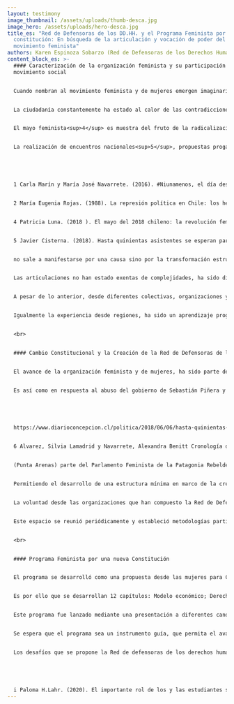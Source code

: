 ```yaml
---
layout: testimony
image_thumbnail: /assets/uploads/thumb-desca.jpg
image_hero: /assets/uploads/hero-desca.jpg
title_es: "Red de Defensoras de los DD.HH. y el Programa Feminista por una nueva
  constitución: En búsqueda de la articulación y vocación de poder del
  movimiento feminista"
authors: Karen Espinoza Sobarzo (Red de Defensoras de los Derechos Humanos)
content_block_es: >-
  #### Caracterización de la organización feminista y su participación en el 
  movimiento social 


  Cuando nombran al movimiento feminista y de mujeres emergen imaginarios múltiples, diversos y muchas veces divorciados de los anhelos que conforman el esfuerzo de  articularse por una causa que no puede encerrarse en la “cuestión femenina” ni mucho menos al día de hoy, con la multiplicidad de pensamientos, en la “cuestión feminista”. La  convicción pujante que ha llenado las calles de nuestro país, así como también en el mundo,  superan el manifiesto de vida que convocó y sensibilizó a muchas mujeres con el “Ni una  Menos” (2016)<sup>1</sup> la cual permitió que el feminismo se convirtiera en un movimiento de masas  posterior a la política de represión, persecución, eliminación de movimientos sociales y  políticos en dictadura.<sup>2</sup> 


  La ciudadanía constantemente ha estado al calor de las contradicciones provocadas por el  neoliberalismo, esta tetera llamada Chile post dictadura, ha humeado y gritado diferentes  causas que dada su urgencia han tenido un carácter masivo<sup>3</sup>. El movimiento social ha sido  radicalizante y formador ya que ha permitido el derecho de lo político a las clases más  golpeadas por el neoliberalismo y el patriarcado. Sin embargo, el movimiento de mujeres  dentro de esta efervescencia a partir su individualización y quiebre cultural ha enfrentado  contradicciones dentro del seno del movimiento social y partidos, situación que ha permitido  la construcción y rearticulación de pensamiento desde el reconocimiento como sujetas y de  nuestra genealogía. El reencuentro de nuestra historia como mujeres ha permitido  desarrollar nuevas propuestas de organicidad, de convergencia y de poder.  


  El mayo feminista<sup>4</sup> es muestra del fruto de la radicalización de las sujetas en marco de la  desnaturalización de prácticas patriarcales, el quiebre del contrato heteronormativo que  descansaba en el cuerpo de las mujeres transversalmente a las clases, orgánicas y  espacios, sumado a la realidad discriminatoria que pesaba en otras identidades disidentes,  hizo posible la complicidad nacional sobre la necesidad de protocolos y avanzar en políticas  que aseguraran mejores condiciones en el aula y espacios educativos.  


  La realización de encuentros nacionales<sup>5</sup>, propuestas progamaticas, tensión y quiebres  dentro de los partidos, ha permitido una acumulación de madurez política de la sujeta que  


   


  1 Carla Marín y María José Navarrete. (2016). #Niunamenos, el día después: el cambio en la conciencia  colectiva sobre la desigualdad de género. 28 de septiembre 2021, de El Mostrador Sitio web:  https://www.elmostrador.cl/noticias/pais/2016/10/20/niunamenos-el-dia-despues-el-cambio-en-la conciencia-colectiva-sobre-la-desigualdad-de-genero/ 


  2 María Eugenia Rojas. (1988). La represión política en Chile: los hechos. Madrid: IEPALA Editorial. 3 https://www.cnnchile.com/pais/10-anos-de-cnn-chile-movimientos-sociales-que-se-han-tomado-la-ultima decada_20181129/ 


  4 Patricia Luna. (2018 ). El mayo del 2018 chileno: la revolución feminista se toma la educación y la calle en  Chile. 28 septiembre 2021, de France 24 Sitio web: https://www.france24.com/es/20180517-chile revolucion-feminista-educacion-protestas 


  5 Javier Cisterna. (2018). Hasta quinientas asistentes se esperan para encuentro nacional de movilizadas en  UBB. 28 septiembre 2021, de Diario Concepción Sitio web: 


  no sale a manifestarse por una causa sino por la transformación estructural y el avance  hasta la eliminación del patriarcado. Esto último, ha permitido sembrar el germen  contracultural que forma a sujetas pero también confronta a quien ejerce el poder sobre las  mujeres. Muestra de ello, es el avance y legitimación del “separatismo” como forma de  organización entre mujeres, que ha visibilizado nuevas formas de hacer política y de  establecer liderazgos y que también ha presentado desafíos en función del desarrollo,  vocación de poder y madurez de un movimiento que tiene mucho por proponerle al país.  


  Las articulaciones no han estado exentas de complejidades, ha sido difícil aunar criterios  que permitan la consolidación de un programa concreto y sustantivo de avance con amplio  respaldo y articulado a través del tiempo, no se ha vencido la atomización por lo que es  difícil superar las consignas o causas puntuales<sup>6</sup>, así como también el centralismo para  desarrollar otras perspectivas fuera del liderazgo, particularidades orgánicas y realidades  de Santiago.  


  A pesar de lo anterior, desde diferentes colectivas, organizaciones y encuentros, se ha  apostado por ejercicios, discursos y convergencias de unidad que ha manifestado el  movimiento feminista y de mujeres desde su pluralidad. Estos esfuerzos sin duda han  rendido frutos sorteando las dificultades, asumiendo nuestra diferencia y comprendiendo  que la rebeldía feminista se construye desde diversos espacios y experiencias, permitiendo  la complicidad inclusive viviendo la masividad.  


  Igualmente la experiencia desde regiones, ha sido un aprendizaje progresivo porque Chile tiene muchas realidades viviendo dentro de él, la resistencia a la emancipación de las  mujeres es diferente y particular desde el territorio donde se viva, así como también, la  organización de la rebeldía tiene componentes territoriales que perspectiva luchas y  establecen prioridades que superan a la sujeta genérica citadina y cosmopolita que suelen  caricaturizar los medios o las redes sociales cuando se habla de feministas.  


  <br>


  #### Cambio Constitucional y la Creación de la Red de Defensoras de los DD.HH.  


  El avance de la organización feminista y de mujeres, ha sido parte del caudal que permitió  la revuelta social, al 18-O las secundarias lideraron el primer actoique sería un boleto hacia  romper la camisa de fuerza que dejo la dictadura cívico militar en nuestro país, la  Constitución de Guzmán. Esto abriría una coyuntura inimaginable para muchos y muchas,  así como también la muestra de lo que es capaz la derecha chilena con tal de proteger el  modelo: vejámenes, violaciones y mutilaciones para quienes se manifestaron en contra de  Piñera.  


  Es así como en respuesta al abuso del gobierno de Sebastián Piñera y gracias a la  maduración de reflexiones sobre el quehacer político, es que en mayo del 2020 un grupo  de feministas a lo largo del país decidió articular y crear la Red de Defensoras de los  Derechos Humanos, convocada por la histórica casa de la mujer La Morada y organizada  inicialmente, por Colectiva La Olla revuelta (Curico), Legatarias – Organización Feminista  por la liberación (Bío Bío), Acción Feminista Ovolucionaria (Talca) y desarrollada hasta el  día de hoy por La Monche – Centro Cultural por la memoria (Concepción), Cueca Sola  


    


  https://www.diarioconcepcion.cl/politica/2018/06/06/hasta-quinientas-asistentes-se-esperan-para encuentro-nacional-de-movilizadas-en-ubb.html 


  6 Alvarez, Silvia Lamadrid y Navarrete, Alexandra Benitt Cronología del movimiento feminista en Chile 2006- 2016. Revista Estudos Feministas \[online]. 2019, v. 27, n. 3 \[Accedido 28 Setiembre 2021] , e54709.  Disponible en: <https://doi.org/10.1590/1806-9584-2019v27n354709>. Epub 21 Oct 2019. ISSN 1806-9584.  https://doi.org/10.1590/1806-9584-2019v27n354709 .


  (Punta Arenas) parte del Parlamento Feminista de la Patagonia Rebelde, Legatarias – OFL  y mujeres participantes de la convocatoria de la red.  


  Permitiendo el desarrollo de una estructura mínima en marco de la creación de un programa  que le diera contenido a la coyuntura constitucional y que superara las lógicas personalistas  caminando hacia una agenda feminista desde las mujeres hacia la transformación y  refundación plurinacional.  


  La voluntad desde las organizaciones que han compuesto la Red de Defensoras de los  DD.HH. comparten la reflexión fundadora de vocación de unidad, de profundización de la  sujeta plural y de vocación de poder, que permita los cambios estructurales antipatriarcales,  antineoliberales y anticoloniales en nuestro país.  


  Este espacio se reunió periódicamente y estableció metodologías participativas que  desembocaron en la creación de 12 ejes temáticos de reivindicación nacional.


  <br>


  #### Programa Feminista por una nueva Constitución


  El programa se desarrolló como una propuesta desde las mujeres para Chile, la  transversalización del feminismo como un ideal a alcanzar no solamente contempla la  igualdad de género, sino la propuesta de un Chile que avance hacia la eliminación del  patriarcado como modelo de dominación y explotación de la vida humana y eco sistémica.  


  Es por ello que se desarrollan 12 capítulos: Modelo económico; Derechos humanos y  derechos de las mujeres; Educación; Ciudad y vivienda; Pueblos originarios y  naturaleza; Trabajo y seguridad social; Medio Ambiente; Democratización del poder  y las Fuerzas Armadas; Culturas, Artes y Patrimonio; Niñas, niños y adolescentes;  Salud; Derechos constitucionales a Migrantes. Los cuales contemplan una  presentación y diagnóstico para avanzar hacia propuestas concretas que permitan  desarrollar un marco de derechos y propiciar políticas públicas que garanticen la protección,  promoción y profundización de los mismos.  


  Este programa fue lanzado mediante una presentación a diferentes candidatos y candidatas constituyentes y posteriormente a la elección de convencionales, fue enviado, presentado  y conversado en una reunión con quienes asistieron a la convocatoria (Junio, 2021).  


  Se espera que el programa sea un instrumento guía, que permita el avance, contenido y  dialogo que contribuya al sustento de las transformaciones urgentes que requiere nuestro  país pensado del cuerpo y experiencia vital de mujeres del sur de Chile.  


  Los desafíos que se propone la Red de defensoras de los derechos humanos es crecer en  articulación, visibilizar el trabajo realizado y socializar el programa de manera que pueda  concretarse la idea de instrumento base que permita una primera punta pie de consulta o  marco de discusión para otras feministas.  


   


  i Paloma H.Lahr. (2020). El importante rol de los y las estudiantes secundarias en el camino que culminó con  el Apruebo Convención Constitucional. 28 septiembre 2021, de El Mostrador Sitio web:  https://www.elmostrador.cl/braga/2020/10/30/el-importante-rol-de-los-y-las-estudiantes-secundarias-en el-camino-que-culmino-con-el-apruebo-convencion-constitucional/
---
```

